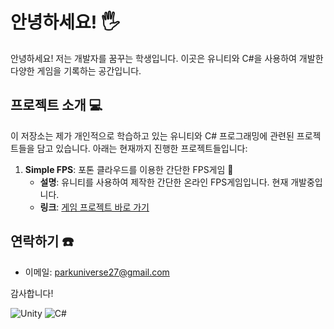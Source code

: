 # 안녕하세요! 🖐️

안녕하세요! 저는 개발자를 꿈꾸는 학생입니다. 이곳은 유니티와 C#을 사용하여 개발한 다양한 게임을 기록하는 공간입니다.

## 프로젝트 소개 💻

이 저장소는 제가 개인적으로 학습하고 있는 유니티와 C# 프로그래밍에 관련된 프로젝트들을 담고 있습니다. 아래는 현재까지 진행한 프로젝트들입니다:

1. **Simple FPS**: 포톤 클라우드를 이용한 간단한 FPS게임 🔫
   - **설명**: 유니티를 사용하여 제작한 간단한 온라인 FPS게임입니다. 현재 개발중입니다.
   - **링크**: [게임 프로젝트 바로 가기](https://github.com/ParkUniverse27/PhotonFPS)

## 연락하기 ☎️

- 이메일: parkuniverse27@gmail.com

감사합니다!

![Unity](https://img.shields.io/badge/unity-%23000000.svg?style=for-the-badge&logo=unity&logoColor=white) ![C#](https://img.shields.io/badge/c%23-%23239120.svg?style=for-the-badge&logo=c-sharp&logoColor=white)
